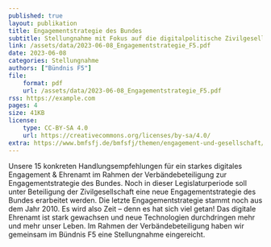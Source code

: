 ```yaml
---
published: true
layout: publikation
title: Engagementstrategie des Bundes
subtitle: Stellungnahme mit Fokus auf die digitalpolitische Zivilgesellschaft
link: /assets/data/2023-06-08_Engagementstrategie_F5.pdf
date: 2023-06-08
categories: Stellungnahme
authors: ["Bündnis F5"]
file:
    format: pdf
    url: /assets/data/2023-06-08_Engagementstrategie_F5.pdf
rss: https://example.com
pages: 4
size: 41KB
license:
    type: CC-BY-SA 4.0
    url: https://creativecommons.org/licenses/by-sa/4.0/
extra: https://www.bmfsfj.de/bmfsfj/themen/engagement-und-gesellschaft/engagement-staerken/engagementstrategie-des-bundes-222072
---
```


Unsere 15 konkreten Handlungsempfehlungen für ein starkes digitales Engagement & Ehrenamt im Rahmen der Verbändebeteiligung zur Engagementstrategie des Bundes. Noch in dieser Legislaturperiode soll unter Beteiligung der Zivilgesellschaft eine neue Engagementstrategie des Bundes erarbeitet werden. Die letzte Engagementstrategie stammt noch aus dem Jahr 2010. Es wird also Zeit – denn es hat sich viel getan! Das digitale Ehrenamt ist stark gewachsen und neue Technologien durchdringen mehr und mehr unser Leben. Im Rahmen der Verbändebeteiligung haben wir gemeinsam im Bündnis F5 eine Stellungnahme eingereicht.
